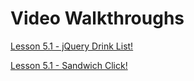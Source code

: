 # Video Walkthroughs

[Lesson 5.1 - jQuery Drink List!](https://www.youtube.com/watch?v=9_9-NeU2L_U)

[Lesson 5.1 - Sandwich Click!](https://www.youtube.com/watch?v=6BLReDBUZRk)
